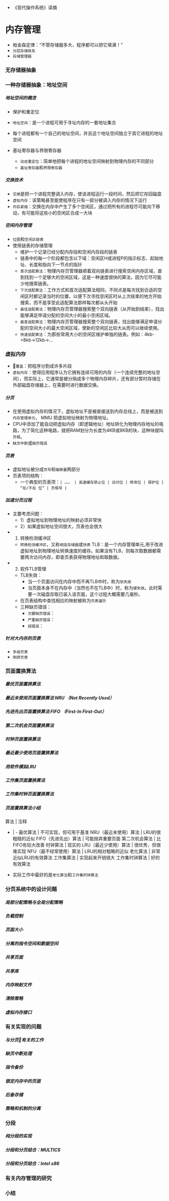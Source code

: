 - 《现代操作系统》读摘

# 内存管理

- 帕金森定律：“不管存储器多大，程序都可以把它填满！”
- `分层存储体系`
- `存储管理器`

### 无存储器抽象

### 一种存储器抽象：地址空间

##### 地址空间的概念

- 保护和重定位
- `地址空间`：是一个进程可用于寻址内存的一套地址集合
- 每个进程都有一个自己的地址空间，并且这个地址空间独立于其它进程的地址空间

- 基址寄存器与界限寄存器
  - `动态重定位`：简单地把每个进程的地址空间映射到物理内存的不同部分
  - `基址寄存器`和`界限寄存器`

##### 交换技术

- `交换`是把一个进程完整调入内存，使该进程运行一段时间，然后把它存回磁盘
- `虚拟内存`：该策略甚至能使程序在只有一部分被调入内存的情况下运行
- `内存紧缩`：交换在内存中产生了多个空闲区，通过把所有的进程尽可能向下移动，有可能将这些小的空闲区合成一大块

##### 空闲内存管理

- `位图`和`空闲区链表`
- 使用链表的存储管理
  - 维护一个记录已经分配内存段和空闲内存段的链表
  - 链表中的每一个阶段都包含以下域：空闲区H或进程P的指示标志、起始地址、长度和指向下一节点的指针
  - `首次适配算法`：物理内存页管理器顺着双向链表进行搜索空闲内存区域，直到找到一个足够大的空闲区域，这是一种速度很快的算法，因为它尽可能少地搜索链表。
  - `下次适配算法`：工作方式和首次适配算法相同，不同点是每次找到合适的空闲区时都记录当时的位置，以便下次寻找空闲区时从上次结束的地方开始搜索，而不是享受此适配算法那样每次都从头开始
  - `最佳适配算法`：物理内存页管理器搜索整个双向链表（从开始到结束），找出能够满足申请分配的空间大小的最小空闲区域。
  - `最差适配算法`：物理内存页管理器搜索整个双向链表，找出能够满足申请分配的空间大小的最大空闲区域，使新的空闲区比较大从而可以继续使用。
  - `快速适配算法`：为那些常用大小的空闲区维护单独的链表。例如：4kb->8kb->12kb->...

### 虚拟内存

- `覆盖`：把程序分割成许多片段
- `虚拟内存`：使得应用程序认为它拥有连续可用的内存（一个连续完整的地址空间），而实际上，它通常是被分隔成多个物理内存碎片，还有部分暂时存储在外部磁盘存储器上，在需要时进行数据交换。

##### 分页

- 在使用虚拟内存的情况下，虚拟地址不是被直接送到内存总线上，而是被送到`内存管理单元`， MMU 把虚拟地址映射为物理地址。
- CPU中添加了能自动把虚拟内存（即逻辑地址）地址转化为物理内存地址的电路，为了简化这种电路，就把RAM划分为长度为4KB或8KB的块，这种块就叫`页框`。
- `缺页中断`或`缺页错误`

##### 页表

- 虚拟地址被分成`页号`和`偏移量`两部分
- 页表项的结构：
  - 一个典型的页表项：`| 。。。 | 高速缓存禁止位 | 访问位 | 修改位 | 保护位 | “在/不在 位” | 页框号 |`

##### 加速分页过程

- 主要考虑问题：
  - 1）虚拟地址到物理地址的映射必须非常快
  - 2）如果虚拟地址空间很大，页表也会很大
- 1. 转换检测缓冲区
  - `转换检测缓冲区`，又称`相连存储器`或`快表` TLB：是一个内存管理单元,用于改进虚拟地址到物理地址转换速度的缓存。如果没有TLB，则每次取数据都需要两次访问内存，即查页表获得物理地址和取数据。
- 2. 软件TLB管理
  - TLB失效：
    - 当一个页面访问在内存中而不再TLB中时，称为`软失效`
    - 当页面本身不在内存中（当然也不在TLB中）时，称为`硬失效`。此时需要一次磁盘存取已装入该页面，这个过程大概需要几毫秒。
  - 在页表结构中查找相应的映射被称为`页表遍历`
  - 三种缺页错误：
    - `次要缺页错误`：
    - `严重缺页错误`：
    - `段错误`：

##### 针对大内存的页表

- `多级页表`
- `倒排页表`

### 页面置换算法

##### 最优页面置换算法
##### 最近未使用页面置换算法 NRU （Not Recently Used）
##### 先进先出页面置换算法 FIFO （First-In First-Out）
##### 第二次机会页面置换算法
##### 时钟页面置换算法
##### 最近最少使用页面置换算法
##### 用软件模拟LRU
##### 工作集页面置换算法
##### 工作集时钟页面置换算法
##### 页面置换算法小结

算法 | 注释
- | -
最优算法 | 不可实现，但可用于基准
NRU（最近未使用）算法 | LRU的很粗糙的近似
FIFO（先进先出）算法 | 可能抛弃重要页面
第二次机会算法 | 比FIFO有较大改善
时钟算法 | 现实的
LRU（最近少使用）算法 | 很优秀，但很难实现
NFU（最不经常使用）算法 | LRU的相对粗略的近似
老化算法 | 非常近似LRU的有效算法
工作集算法 | 实现起来开销很大
工作集时钟算法 | 好的有效算法

- 实际工作中最好的是`老化算法`和`工作集时钟算法`

### 分页系统中的设计问题

##### 局部分配策略与全局分配策略
##### 负载控制
##### 页面大小
##### 分离的指令空间和数据空间
##### 共享页面
##### 共享库
##### 内存映射文件
##### 清除策略
##### 虚拟内存接口

### 有关实现的问题

##### 与分页有关的工作
##### 缺页中断处理
##### 指令备份
##### 锁定内存中的页面
##### 后备存储
##### 策略和机制的分离

### 分段

##### 纯分段的实现
##### 分段和分页结合：MULTICS
##### 分段和分页结合：Intel x86

### 有关内存管理的研究

### 小结
